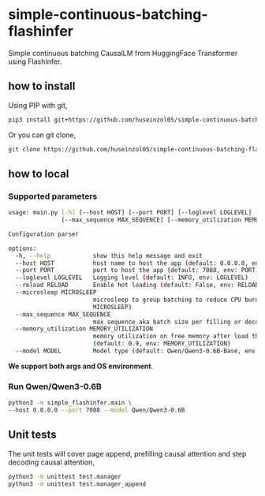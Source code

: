 # simple-continuous-batching-flashinfer

Simple continuous batching CausalLM from HuggingFace Transformer using FlashInfer.

## how to install

Using PIP with git,

```bash
pip3 install git+https://github.com/huseinzol05/simple-continuous-batching-flashinfer
```

Or you can git clone,

```bash
git clone https://github.com/huseinzol05/simple-continuous-batching-flashinfer && cd simple-continuous-batching-flashinfer
```

## how to local

### Supported parameters

```bash
usage: main.py [-h] [--host HOST] [--port PORT] [--loglevel LOGLEVEL] [--reload RELOAD] [--microsleep MICROSLEEP]
               [--max_sequence MAX_SEQUENCE] [--memory_utilization MEMORY_UTILIZATION] [--model MODEL]

Configuration parser

options:
  -h, --help            show this help message and exit
  --host HOST           host name to host the app (default: 0.0.0.0, env: HOSTNAME)
  --port PORT           port to host the app (default: 7088, env: PORT)
  --loglevel LOGLEVEL   Logging level (default: INFO, env: LOGLEVEL)
  --reload RELOAD       Enable hot loading (default: False, env: RELOAD)
  --microsleep MICROSLEEP
                        microsleep to group batching to reduce CPU burden, 1 / 1e-4 = 10k steps for second (default: 0.0001, env:
                        MICROSLEEP)
  --max_sequence MAX_SEQUENCE
                        max sequence aka batch size per filling or decoding (default: 128.0, env: MAX_SEQUENCE)
  --memory_utilization MEMORY_UTILIZATION
                        memory utilization on free memory after load the model for automatic number of paging for paged attention
                        (default: 0.9, env: MEMORY_UTILIZATION)
  --model MODEL         Model type (default: Qwen/Qwen3-0.6B-Base, env: MODEL)
```

**We support both args and OS environment**.

### Run Qwen/Qwen3-0.6B

```bash
python3 -m simple_flashinfer.main \
--host 0.0.0.0 --port 7088 --model Qwen/Qwen3-0.6B
```

## Unit tests

The unit tests will cover page append, prefilling causal attention and step decoding causal attention,

```bash
python3 -m unittest test.manager
python3 -m unittest test.manager_append
```